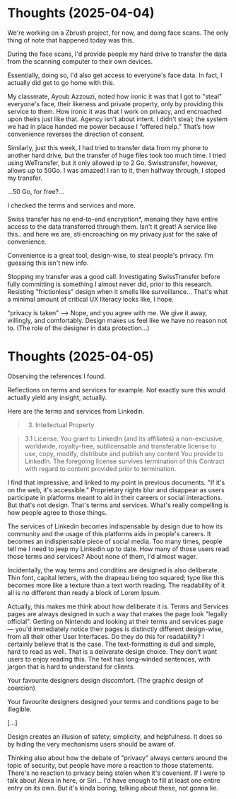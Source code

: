 # Thoughts (2025-04-04)

We're working on a Zbrush project, for now, and doing face scans.
The only thing of note that happened today was this.

During the face scans, I'd provide people my hard drive to transfer the data from the scanning computer to their own devices.

Essentially, doing so, I'd also get access to everyone's face data.
In fact, I actually did get to go home with this.

My classmate, Ayoub Azzouzi, noted how ironic it was that I got to "steal" everyone's face, their likeness and private property, only by providing this service to them. How ironic it was that I work on privacy, and encroached upon theirs just like that.
Agency isn’t about intent. I didn’t steal; the system we had in place handed me power because I “offered help.” 
That’s how convenience reverses the direction of consent.



Similarly, just this week, I had tried to transfer data from my phone to another hard drive, but the transfer of huge files took too much time. 
I tried using WeTransfer, but it only allowed ip to 2 Go.
Swisstransfer, however, allows up to 50Go. I was amazed! I ran to it, then halfway through, I stoped my transfer.

...50 Go, for free?...

I checked the terms and services and more.

Swiss transfer has no end-to-end encryption*, menaing they have entire access to the data transferred through them.
Isn't it great! A service like this.. and here we are, sti encroaching on my privacy just for the sake of convenience. 

Convenience is a great tool, design-wise, to steal people's privacy. I'm guessing this isn't new info. 


Stopping my transfer was a good call. 
Investigating SwissTransfer before fully committing is something I almost never did, prior to this research. Resisting "frictionless" design when it smells like surveillance... That's what a minimal amount of critical UX literacy looks like, I hope.



 “privacy is taken" --> Nope, and you agree with me. We give it away, willingly, and comfortably. Design makes us feel like we have no reason not to. (The role of the designer in data protection...)




# Thoughts (2025-04-05)

Observing the references I found. 

Reflections on terms and services for example. Not exactly sure this would actually yield any insight, actually.

Here are the terms and services from Linkedin.

> 3. Intellectual Property

> 3.1    License. You grant to LinkedIn (and its affiliates) a non-exclusive, worldwide, royalty-free, sublicensable and transferable license to use, copy, modify, distribute and publish any content You provide to LinkedIn. The foregoing license survives termination of this Contract with regard to content provided prior to termination. 

I find that impressive, and linked to my point in previous documents.
"If it's on the web, it's accessible." Proprietary rights blur and disappear as users participate in platforms meant to aid in their careers or social interactions. 
But that's not design. That's terms and services. What's really compelling is how people agree to those things.

The services of Linkedin becomes indispensable by design due to how its community and the usage of this platforms aids in people's careers. It becomes an indispensable piece of social media. Too many times, people tell me I need to jeep my Linkedin up to date. How many of those users read those terms and services? About none of them, I'd almost wager.

Incidentally, the way terms and conditins are designed is also deliberate. Thin font, capital letters, with the drapeau being too squared; type like this becomes more like a texture than a text worth reading. 
The readability of it all is no different than ready a block of Lorem Ipsum. 

Actually, this makes me think about how deliberate it is.
Terms and Services pages are always designed in such a way that makes the page look "legally official". Getting on Nintendo and looking at their terms and services page — you'd immediately notice their pages is distinctly different design-wise, from all their other User Interfaces. Do they do this for readability? I certainly believe that is the case. The text-formatting is dull and simple, hard to read as well. That is a deliverate design choice. They don't want users to enjoy reading this. The text has long-winded sentences, with jargon that is hard to understand for clients. 

Your favourite designers design discomfort. (The graphic design of coercion)

Your favourite designers designed your terms and conditions page to be illegible.

[...]

Design creates an illusion of safety, simplicity, and helpfulness. It does so by hiding the very mechanisms users should be aware of.


Thinking also about how the debate of "privacy" always centers around the topic of security, but people have more a reaction to those statements. There's no reaction to privacy being stolen when it's covenient. If I were to talk about Alexa in here, or Siri... I'd have enough to fill at least one entire entry on its own. But it's kinda boring, talking about these, not gonna lie. 

